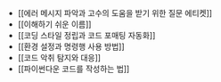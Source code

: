  - [[에러 메시지 파악과 고수의 도움을 받기 위한 질문 에티켓]]
- [[이해하기 쉬운 이름]]
- [[코딩 스타일 정립과 코드 포매팅 자동화]]
- [[환경 설정과 명령행 사용 방법]]
- [[코드 악취 탐지와 대응]]
- [[파이썬다운 코드를 작성하는 법]]